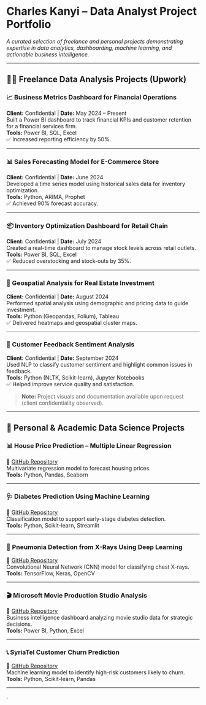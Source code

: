 # Charles Kanyi – Data Analyst Project Portfolio

_A curated selection of freelance and personal projects demonstrating expertise in data analytics, dashboarding, machine learning, and actionable business intelligence._

---

## 🧑‍💻 Freelance Data Analysis Projects (Upwork)

### 📈 Business Metrics Dashboard for Financial Operations  
**Client:** Confidential | **Date:** May 2024 – Present  
Built a Power BI dashboard to track financial KPIs and customer retention for a financial services firm.  
**Tools:** Power BI, SQL, Excel  
✅ Increased reporting efficiency by 50%.

---

### 📊 Sales Forecasting Model for E-Commerce Store  
**Client:** Confidential | **Date:** June 2024  
Developed a time series model using historical sales data for inventory optimization.  
**Tools:** Python, ARIMA, Prophet  
✅ Achieved 90% forecast accuracy.

---

### 📦 Inventory Optimization Dashboard for Retail Chain  
**Client:** Confidential | **Date:** July 2024  
Created a real-time dashboard to manage stock levels across retail outlets.  
**Tools:** Power BI, SQL, Excel  
✅ Reduced overstocking and stock-outs by 35%.

---

### 📍 Geospatial Analysis for Real Estate Investment  
**Client:** Confidential | **Date:** August 2024  
Performed spatial analysis using demographic and pricing data to guide investment.  
**Tools:** Python (Geopandas, Folium), Tableau  
✅ Delivered heatmaps and geospatial cluster maps.

---

### 💬 Customer Feedback Sentiment Analysis  
**Client:** Confidential | **Date:** September 2024  
Used NLP to classify customer sentiment and highlight common issues in feedback.  
**Tools:** Python (NLTK, Scikit-learn), Jupyter Notebooks  
✅ Helped improve service quality and satisfaction.

> **Note:** Project visuals and documentation available upon request (client confidentiality observed).

---

## 🧪 Personal & Academic Data Science Projects

### 📊 House Price Prediction – Multiple Linear Regression  
🔗 [GitHub Repository](https://github.com/CKGaithuma/A-MULTIPLE-LINEAR-REGRESSION-MODEL-FOR-PREDICTING-HOUSE-PRICES)  
Multivariate regression model to forecast housing prices.  
**Tools:** Python, Pandas, Seaborn

---

### 🩺 Diabetes Prediction Using Machine Learning  
🔗 [GitHub Repository](https://github.com/CKGaithuma/Diabetes-Prediction-Project)  
Classification model to support early-stage diabetes detection.  
**Tools:** Python, Scikit-learn, Streamlit

---

### 🧠 Pneumonia Detection from X-Rays Using Deep Learning  
🔗 [GitHub Repository](https://github.com/CKGaithuma/Deep-Learning-Analysis-of-X-Ray-Images-for-Pneumonia-Detection)  
Convolutional Neural Network (CNN) model for classifying chest X-rays.  
**Tools:** TensorFlow, Keras, OpenCV

---

### 🎬 Microsoft Movie Production Studio Analysis  
🔗 [GitHub Repository](https://github.com/CKGaithuma/MICROSOFT-MOVIE-PRODUCTION-STUDIO-ANALYSIS)  
Business intelligence dashboard analyzing movie studio data for strategic decisions.  
**Tools:** Power BI, Python, Excel

---

### 📞 SyriaTel Customer Churn Prediction  
🔗 [GitHub Repository](https://github.com/CKGaithuma/SyriaTel-Customer-Churn-ML-PROJECT)  
Machine learning model to identify high-risk customers likely to churn.  
**Tools:** Python, Scikit-learn, Pandas

---
.

